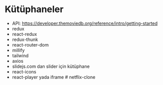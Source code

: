 # Kütüphaneler

- API: https://developer.themoviedb.org/reference/intro/getting-started
- redux
- react-redux
- redux-thunk
- react-router-dom
- millify
- tailwind
- axios
- slidejs.com dan slider için kütüphane
- react-icons
- react-player yada iframe
#   n e t f l i x - c l o n e  
 